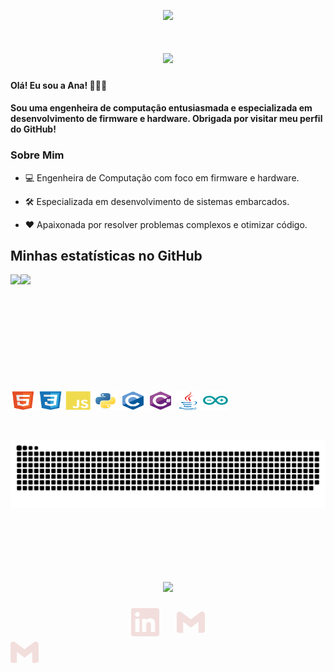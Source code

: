 <p align='center'>
    <img src="https://capsule-render.vercel.app/api?type=waving&height=300&color=8C2B3D&text=Welcome%20to%20my%20Github%20Profile!&reversal=false&fontColor=F2DEDC&animation=fadeIn&fontSize=50&fontAlignY=40&fontAlign=50"/>
</p>

<h1 align="center">
    <img src="https://readme-typing-svg.herokuapp.com/?font=Righteous&size=20&center=true&vCenter=true&color=F2DEDC&width=200&height=40&duration=5000&lines=Hi+There!;+I'm+Ana+Julia+Moraes!;" />
</h1>
  
  <h4> Olá! Eu sou a Ana! 👩🏻‍💻</h4>
  <h4>Sou uma engenheira de computação entusiasmada e especializada em desenvolvimento de firmware e hardware. Obrigada por visitar meu perfil do GitHub! </h4>
  
  <!-- <h4> Confira meu Portfolio clicando <a href="https://luadeprataart.github.io/Portfolio/" target="_blank"> AQUI </a> !</h4> -->

  <h3> Sobre Mim </h3>
 
 - 💻 Engenheira de Computação com foco em firmware e hardware.

 - 🛠️ Especializada em desenvolvimento de sistemas embarcados.

 - ❤️ Apaixonada por resolver problemas complexos e otimizar código.

<h2>Minhas estatísticas no GitHub</h2>
<div style="display: flex;" align="center">
 <img  height="170em" src="https://github-readme-stats.vercel.app/api?username=luadeprataart&count_private=true&include_all_commits=true&show_icons=false&theme=rose&rank_icon=github&hide_border=false&show_owner=true"/>
 <img  height="170em" src="https://github-readme-stats.vercel.app/api/top-langs/?username=luadeprataart&theme=rose&hide_border=false&&layout=compact"/>
</div>


  

  <div><br>
  <img align="center" alt="HTML" height="30" width="40" src="https://raw.githubusercontent.com/devicons/devicon/master/icons/html5/html5-original.svg">
  <img align="center" alt="CSS" height="30" width="40" src="https://raw.githubusercontent.com/devicons/devicon/master/icons/css3/css3-original.svg">
  <img align="center" alt="Js" height="30" width="40" src="https://raw.githubusercontent.com/devicons/devicon/master/icons/javascript/javascript-plain.svg">
  <img align="center" alt="Python" height="30" width="40" src="https://raw.githubusercontent.com/devicons/devicon/master/icons/python/python-original.svg">
  <img align="center" alt="C" height="30" width="40" src="https://raw.githubusercontent.com/devicons/devicon/2ae2a900d2f041da66e950e4d48052658d850630/icons/c/c-original.svg">
  <img align="center" alt="Csharp" height="30" width="40" src="https://raw.githubusercontent.com/devicons/devicon/master/icons/csharp/csharp-original.svg">
  <img align="center" alt="Java" height="30" width="40" src="https://raw.githubusercontent.com/devicons/devicon/2ae2a900d2f041da66e950e4d48052658d850630/icons/java/java-original.svg">
  <img align="center" alt="Arduino" height="30" width="40" src="https://raw.githubusercontent.com/devicons/devicon/2ae2a900d2f041da66e950e4d48052658d850630/icons/arduino/arduino-original.svg">
  </div>
  
##
<br>
<picture>
  <source
    media="(prefers-color-scheme: dark)"
    srcset="https://raw.githubusercontent.com/luadeprataart/luadeprataart/output/github-contribution-grid-snake-dark.svg"
  />
  <source
    media="(prefers-color-scheme: light)"
    srcset="https://raw.githubusercontent.com/luadeprataart/luadeprataart/output/github-contribution-grid-snake.svg"
  />
  <img
    alt="github contribution grid snake animation"
    src="https://raw.githubusercontent.com/luadeprataart/luadeprataart/output/github-contribution-grid-snake.svg"
  />
</picture>

<br><br><br>

<div align="center"> 
    <h1>
        <img src="https://readme-typing-svg.herokuapp.com/?font=Righteous&size=20&center=true&vCenter=true&repeat=false&color=F2DEDC&width=200&height=20&duration=5000&lines=Minhas+Redes:;" />
    </h1>
    <a href="https://www.linkedin.com/in/ana-julia-moraes-3028091b7/"><img src="data:image/svg+xml,%3Csvg role='img' xmlns='http://www.w3.org/2000/svg' viewBox='0 0 24 24' fill='%23F2DEDC' width='50' height='50'%3E%3Ctitle%3ELinkedIn%3C/title%3E%3Cpath d='M20.447 20.452h-3.554v-5.569c0-1.328-.027-3.037-1.852-3.037-1.853 0-2.136 1.445-2.136 2.939v5.667H9.351V9h3.414v1.561h.046c.477-.9 1.637-1.85 3.37-1.85 3.601 0 4.267 2.37 4.267 5.455v6.286zM5.337 7.433c-1.144 0-2.063-.926-2.063-2.065 0-1.138.92-2.063 2.063-2.063 1.14 0 2.064.925 2.064 2.063 0 1.139-.925 2.065-2.064 2.065zm1.782 13.019H3.555V9h3.564v11.452zM22.225 0H1.771C.792 0 0 .774 0 1.729v20.542C0 23.227.792 24 1.771 24h20.451C23.2 24 24 23.227 24 22.271V1.729C24 .774 23.2 0 22.222 0h.003z'/%3E%3C/svg%3E" alt="LinkedIn" width="45" height="45"></a>
    <span style="display:inline-block; width:20px;"></span>
    <a href="mailto:anaju1002@yahoo.com.br"><img src="data:image/svg+xml,%3Csvg role='img' viewBox='0 0 24 24' xmlns='http://www.w3.org/2000/svg' fill='%23F2DEDC' width='50' height='50'%3E%3Ctitle%3EGmail%3C/title%3E%3Cpath d='M24 5.457v13.909c0 .904-.732 1.636-1.636 1.636h-3.819V11.73L12 16.64l-6.545-4.91v9.273H1.636A1.636 1.636 0 0 1 0 19.366V5.457c0-2.023 2.309-3.178 3.927-1.964L5.455 4.64 12 9.548l6.545-4.91 1.528-1.145C21.69 2.28 24 3.434 24 5.457z'/%3E%3C/svg%3E" alt="Gmail" width="45" height="45"></a>
</div>
 <a href="mailto:anaju1002@yahoo.com.br"><img src="data:image/svg+xml,%3Csvg role='img' viewBox='0 0 24 24' xmlns='http://www.w3.org/2000/svg' fill='%23F2DEDC' width='50' height='50'%3E%3Ctitle%3EGmail%3C/title%3E%3Cpath d='M24 5.457v13.909c0 .904-.732 1.636-1.636 1.636h-3.819V11.73L12 16.64l-6.545-4.91v9.273H1.636A1.636 1.636 0 0 1 0 19.366V5.457c0-2.023 2.309-3.178 3.927-1.964L5.455 4.64 12 9.548l6.545-4.91 1.528-1.145C21.69 2.28 24 3.434 24 5.457z'/%3E%3C/svg%3E" alt="Gmail" width="45" height="45"></a>

